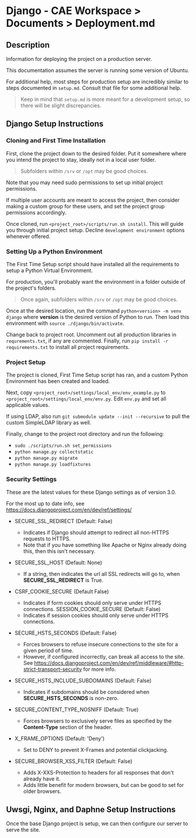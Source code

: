 # Django - CAE Workspace > Documents > Deployment.md


## Description
Information for deploying the project on a production server.

This documentation assumes the server is running some version of Ubuntu.

For additional help, most steps for production setup are incredibly similar to steps documented in `setup.md`. Consult
that file for some additional help.
> Keep in mind that `setup.md` is more meant for a development setup, so there will be slight discrepancies.

## Django Setup Instructions

### Cloning and First Time Installation
First, clone the project down to the desired folder. Put it somewhere where you intend the project to stay, ideally
not in a local user folder.
> Subfolders within `/srv` or `/opt` may be good choices.

Note that you may need sudo permissions to set up initial project permissions.

If multiple user accounts are meant to access the project, then consider making a custom group for these users, and set
the project group permissions accordingly.

Once cloned, run `<project_root>/scripts/run.sh install`. This will guide you through initial project setup. Decline
`development environment` options whenever offered.

### Setting Up a Python Environment
The First Time Setup script should have installed all the requirements to setup a Python Virtual Environment.

For production, you'll probably want the environment in a folder outside of the project's folders.
> Once again, subfolders within `/srv` or `/opt` may be good choices.

Once at the desired location, run the command `python<version> -m venv django` where **version** is the desired version
of Python to run. Then load this environment with `source ./django/bin/activate`.

Change back to project root. Uncomment out all production libraries in `requrements.txt`, if any are commented. Finally,
run `pip install -r requirements.txt` to install all project requirements.

### Project Setup
The project is cloned, First Time Setup script has ran, and a custom Python Environment has been created and loaded.

Next, copy `<project_root>/settings/local_env/env_example.py` to `<project_root>/settings/local_env/env.py`. Edit
`env.py` and set all applicable values.

If using LDAP, also run `git submodule update --init --recursive` to pull the custom SimpleLDAP library as well.

Finally, change to the project root directory and run the following:
* `sudo ./scripts/run.sh set_permissions`
* `python manage.py collectstatic`
* `python manage.py migrate`
* `python manage.py loadfixtures`

### Security Settings
These are the latest values for these Django settings as of version 3.0.

For the most up to date info, see <https://docs.djangoproject.com/en/dev/ref/settings/>

* SECURE_SSL_REDIRECT (Default: False)
    * Indicates if Django should attempt to redirect all non-HTTPS requests to HTTPS.
    * Note that if you have something like Apache or Nginx already doing this, then this isn't necessary.
* SECURE_SSL_HOST (Default: None)
    * If a string, then indicates the url all SSL redirects will go to, when **SECURE_SSL_REDIRECT** is True.
* CSRF_COOKIE_SECURE (Default False)
    * Indicates if form cookies should only serve under HTTPS connections.
SESSION_COOKIE_SECURE (Default: False)
    * Indicates if session cookies should only serve under HTTPS connections.

* SECURE_HSTS_SECONDS (Default: False)
    * Forces browsers to refuse insecure connections to the site for a given period of time.
    * However, if configured incorrectly, can break all access to the site. See
    <https://docs.djangoproject.com/en/dev/ref/middleware/#http-strict-transport-security> for more info.
* SECURE_HSTS_INCLUDE_SUBDOMAINS (Default: False)
    * Indicates if subdomains should be considered when **SECURE_HSTS_SECONDS** is non-zero.
* SECURE_CONTENT_TYPE_NOSNIFF (Default: True)
    * Forces browsers to exclusively serve files as specified by the **Content-Type** section of the header.
* X_FRAME_OPTIONS (Default: 'Deny')
    * Set to DENY to prevent X-Frames and potential clickjacking.
* SECURE_BROWSER_XSS_FILTER (Default: False)
    * Adds X-XXS-Protection to headers for all responses that don't already have it.
    * Adds little benefit for modern browsers, but can be good to set for older browsers.

## Uwsgi, Nginx, and Daphne Setup Instructions
Once the base Django project is setup, we can then configure our server to serve the site.


